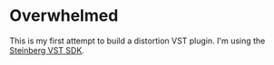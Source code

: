 # Overwhelmed

This is my first attempt to build a distortion VST plugin. I'm using the [Steinberg VST SDK](https://www.steinberg.net/en/company/developers.html).
